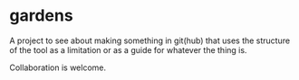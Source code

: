 # gardens

A project to see about making something in git(hub) that uses the structure of the tool as a limitation or as a guide for whatever the thing is.

Collaboration is welcome.
